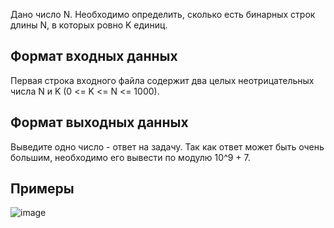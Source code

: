 Дано число N. Необходимо определить, сколько есть бинарных строк длины N, в которых ровно K единиц.
## Формат входных данных
Первая строка входного файла содержит два целых неотрицательных числа N и K (0 <= K <= N <= 1000).
## Формат выходных данных
Выведите одно число - ответ на задачу. Так как ответ может быть очень большим, необходимо его вывести по модулю 10^9 + 7.
## Примеры 
![image](https://user-images.githubusercontent.com/74289746/151805047-5db3eda4-26ec-45b6-bf83-a77c5ade14a9.png)
